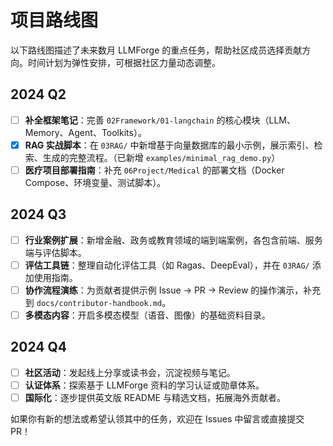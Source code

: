 # 项目路线图

以下路线图描述了未来数月 LLMForge 的重点任务，帮助社区成员选择贡献方向。时间计划为弹性安排，可根据社区力量动态调整。

## 2024 Q2

- [ ] **补全框架笔记**：完善 `02Framework/01-langchain` 的核心模块（LLM、Memory、Agent、Toolkits）。
- [x] **RAG 实战脚本**：在 `03RAG/` 中新增基于向量数据库的最小示例，展示索引、检索、生成的完整流程。（已新增 `examples/minimal_rag_demo.py`）
- [ ] **医疗项目部署指南**：补充 `06Project/Medical` 的部署文档（Docker Compose、环境变量、测试脚本）。

## 2024 Q3

- [ ] **行业案例扩展**：新增金融、政务或教育领域的端到端案例，各包含前端、服务端与评估脚本。
- [ ] **评估工具链**：整理自动化评估工具（如 Ragas、DeepEval），并在 `03RAG/` 添加使用指南。
- [ ] **协作流程演练**：为贡献者提供示例 Issue -> PR -> Review 的操作演示，补充到 `docs/contributor-handbook.md`。
- [ ] **多模态内容**：开启多模态模型（语音、图像）的基础资料目录。

## 2024 Q4

- [ ] **社区活动**：发起线上分享或读书会，沉淀视频与笔记。
- [ ] **认证体系**：探索基于 LLMForge 资料的学习认证或勋章体系。
- [ ] **国际化**：逐步提供英文版 README 与精选文档，拓展海外贡献者。

如果你有新的想法或希望认领其中的任务，欢迎在 Issues 中留言或直接提交 PR！
